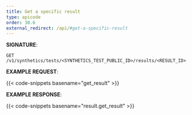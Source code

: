 ```yaml
---
title: Get a specific result
type: apicode
order: 30.6
external_redirect: /api/#get-a-specific-result
---
```


**SIGNATURE**:

`GET /v1/synthetics/tests/<SYNTHETICS_TEST_PUBLIC_ID>/results/<RESULT_ID>`

**EXAMPLE REQUEST**:

{{< code-snippets basename="get_result" >}}

**EXAMPLE RESPONSE**:

{{< code-snippets basename="result.get_result" >}}
